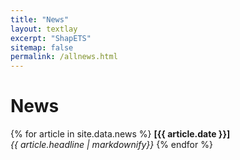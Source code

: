 ```yaml
---
title: "News"
layout: textlay
excerpt: "ShapETS"
sitemap: false
permalink: /allnews.html
---
```


# News

{% for article in site.data.news %}
**[{{ article.date }}]** <br>
<em>{{ article.headline | markdownify}}</em>
{% endfor %}
